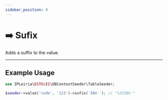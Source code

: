```yaml
---
sidebar_position: 8
---
```


# ➡️ Sufix

Adds a suffix to the value.

---

## Example Usage

```php
use IPLeiria\ESTG\EI\DBContextSeeder\TableSeeder;

$seeder->value('code', '123')->sufix('INV-'); // "123INV-"

